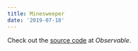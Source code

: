 ```yaml
---
title: Minesweeper
date: '2019-07-18'
---
```


Check out the [source code](https://observablehq.com/@benjaminadk/minesweeper) at _Observable_.

